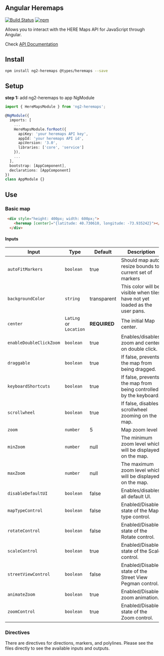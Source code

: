 ## Angular Heremaps
[![Build Status](https://travis-ci.org/mjaric/ng2-heremaps.svg?branch=master)](https://travis-ci.org/mjaric/ng2-heremaps)
[![npm](https://badge.fury.io/js/ng2-heremaps.svg)](https://badge.fury.io/js/ng2-heremaps)

Allows you to interact with the HERE Maps API for JavaScript through Angular.

Check [API Documentation](https://mjaric.github.io/ng2-heremaps/)

## Install

```bash
npm install ng2-heremaps @types/heremaps --save
```

## Setup

**step 1:** add ng2-heremaps to app NgModule

```typescript
import { HereMapsModule } from 'ng2-heremaps';

@NgModule({
  imports: [
    ...
    HereMapsModule.forRoot({
      apiKey: 'your heremaps API key',
      appId: 'your heremaps API id',
      apiVersion: '3.0',
      libraries: ['core', 'service']
    }),
    ...
  ],
  bootstrap: [AppComponent],
  declarations: [AppComponent]
})
class AppModule {}
```

## Use

### Basic map
```html
 <div style="height: 400px; width: 600px;">
    <heremap [center]="{latitude: 40.730610, longitude: -73.935242}"></heremap>
  </div>
```

#### Inputs

| Input                  | Type                           | Default           | Description                                                                 |
| ---------------------- | ------------------------------ | ----------------- | --------------------------------------------------------------------------- |
| `autoFitMarkers`         | `boolean`                    | true              | Should map auto resize bounds to current set of markers                     |
| `backgroundColor`        | `string`                     | transparent       | This color will be visible when tiles have not yet loaded as the user pans. |
| `center`                 | `LatLng` or `Location`       | **REQUIRED**      | The initial Map center.                                                     |
| `enableDoubleClickZoom`  | `boolean`                    | true              | Enables/disables zoom and center on double click.                           |
| `draggable`              | `boolean`                    | true              | If false, prevents the map from being dragged.                              |
| `keyboardShortcuts`      | `boolean`                    | true              | If false, prevents the map from being controlled by the keyboard.           |
| `scrollwheel`            | `boolean`                    | true              | If false, disables scrollwheel zooming on the map.                          |
| `zoom`                   | `number`                     | 5                 | Map zoom level                                                              |
| `minZoom`                | `number`                     | null              | The minimum zoom level which will be displayed on the map.                  |
| `maxZoom`                | `number`                     | null              | The maximum zoom level which will be displayed on the map.                  |
| `disableDefaultUI`       | `boolean`                    | false             | Enables/disables all default UI.                                            |
| `mapTypeControl`         | `boolean`                    | false             | Enabled/Disabled state of the Map type control.                             |
| `rotateControl`          | `boolean`                    | false             | Enabled/Disabled state of the Rotate control.                               |
| `scaleControl`           | `boolean`                    | true              | Enabled/Disabled state of the Scale control.                                |
| `streetViewControl`      | `boolean`                    | false             | Enabled/Disabled state of the Street View Pegman control.                   |
| `animateZoom`            | `boolean`                    | true              | Enabled/Disabled zoom animation.                                            |
| `zoomControl`            | `boolean`                    | true              | Enabled/Disabled state of the Zoom control.                                 |

### Directives
There are directives for directions, markers, and polylines. Please see the files directly to see the available inputs and outputs.

